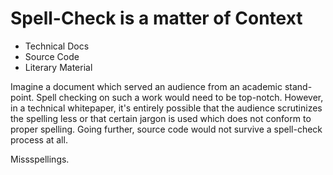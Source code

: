 # Spell-Check is a matter of Context

- Technical Docs
- Source Code
- Literary Material

Imagine a document which served an audience from an academic stand-point. Spell checking on such a work would need to be top-notch. However, in a technical whitepaper, it's entirely possible that the audience scrutinizes the spelling less or that certain jargon is used which does not conform to proper spelling. Going further, source code would not survive a spell-check process at all.

Missspellings.
